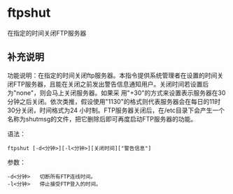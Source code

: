 ftpshut
===

在指定的时间关闭FTP服务器

## 补充说明

功能说明：在指定的时间关闭ftp服务器。本指令提供系统管理者在设置的时间关闭FTP服务器，且能在关闭之前发出警告信息通知用户。关闭时间若设置后为"none"，则会马上关闭服务器。如果采 用"+30"的方式来设置表示服务器在30分钟之后关闭。依次类推，假设使用"1130"的格式则代表服务器会在每日的11时30分关闭，时间格式为24 小时制。FTP服务器关闭后，在/etc目录下会产生一个名称为shutmsg的文件，把它删除后即可再度启动FTP服务器的功能。

语法：

```shell
ftpshut [-d<分钟>][-l<分钟>][关闭时间]["警告信息"]
```

参数：

```shell
-d<分钟>   切断所有FTP连线时间。
-l<分钟>   停止接受FTP登入的时间。
```


<!-- Linux命令行搜索引擎：https://github.com/wsdo/linux-complete-guide.git -->
